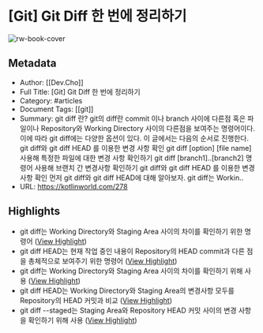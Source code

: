 # [Git] Git Diff 한 번에 정리하기

![rw-book-cover](https://img1.daumcdn.net/thumb/R800x0/?scode=mtistory2&fname=https%3A%2F%2Fblog.kakaocdn.net%2Fdn%2Fbb003M%2Fbtrp0InblRc%2F3n6I8c2NIrjjNkYkOPjKy1%2Fimg.png)

## Metadata
- Author: [[Dev.Cho]]
- Full Title: [Git] Git Diff 한 번에 정리하기
- Category: #articles
- Document Tags: [[git]] 
- Summary: git diff 란? git의 diff란 commit 이나 branch 사이에 다른점 혹은 파일이나 Repository와 Working Directory 사이의 다른점을 보여주는 명령어이다. 이에 따라 git diff에는 다양한 옵션이 있다. 이 글에서는 다음의 순서로 진행한다. git diff와 git diff HEAD 를 이용한 변경 사항 확인 git diff [option] [file name] 사용해 특정한 파일에 대한 변경 사항 확인하기 git diff [branch1]..[branch2] 명령어 사용해 브랜치 간 변경사항 확인하기 git diff와 git diff HEAD 를 이용한 변경 사항 확인 먼저 git diff와 git diff HEAD에 대해 알아보자. git diff는 Workin..
- URL: https://kotlinworld.com/278

## Highlights
- git diff는 Working Directory와 Staging Area 사이의 차이를 확인하기 위한 명령어 ([View Highlight](https://read.readwise.io/read/01hcbdp3wytwet75eahah18srv))
- git diff HEAD는 현재 작업 중인 내용이 Repository의 HEAD commit과 다른 점을 총체적으로 보여주기 위한 명령어 ([View Highlight](https://read.readwise.io/read/01hcbdp91dvjmqbpb6tr1rw373))
- git diff는 Working Directory와 Staging Area 사이의 차이를 확인하기 위해 사용 ([View Highlight](https://read.readwise.io/read/01hc1zfxbq300pkdg4nw0dtsxv))
- git diff HEAD는 Working Directory와 Staging Area의 변경사항 모두를 Repository의 HEAD 커밋과 비교 ([View Highlight](https://read.readwise.io/read/01hc1zg8ae44e1n833r2m8g3pw))
- git diff --staged는 Staging Area와 Repository HEAD 커밋 사이의 변경 사항을 확인하기 위해 사용 ([View Highlight](https://read.readwise.io/read/01hc1zgqba36k37t2gh4x806t5))
